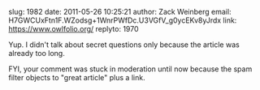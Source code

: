 slug:    1982
date:    2011-05-26 10:25:21
author:  Zack Weinberg
email:   H7GWCUxFtn1F.WZodsg+1WnrPWfDc.U3VGfV_g0ycEKv8yJrdx
link:     https://www.owlfolio.org/
replyto: 1970

Yup.  I didn't talk about secret questions only because the article
was already too long.

FYI, your comment was stuck in moderation until now because the spam
filter objects to "great article" plus a link.
